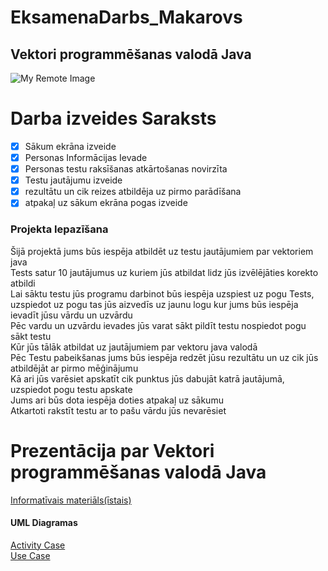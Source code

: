 # EksamenaDarbs_Makarovs
## Vektori programmēšanas valodā Java
![My Remote Image](https://static.vecteezy.com/system/resources/previews/020/488/252/original/java-icon-vector.jpg)
# Darba izveides Saraksts
- [x] Sākum ekrāna izveide
- [x] Personas Informācijas Ievade
- [x] Personas testu raksīšanas atkārtošanas novirzīta 
- [x] Testu jautājumu izveide
- [x] rezultātu un cik reizes atbildēja uz pirmo parādīšana
- [x] atpakaļ uz sākum ekrāna pogas izveide
### Projekta Iepazīšana
 Šijā projektā jums būs iespēja atbildēt uz testu jautājumiem par vektoriem java<br>
 Tests satur 10 jautājumus uz kuriem jūs atbildat lidz jūs izvēlējāties korekto atbildi<br>
 Lai sāktu testu jūs programu darbinot būs iespēja uzspiest uz pogu Tests, uzspiedot uz pogu tas jūs aizvedīs uz jaunu logu kur jums
 būs iespēja ievadīt jūsu vārdu un uzvārdu<br>
 Pēc vardu un uzvārdu ievades jūs varat sākt pildīt testu nospiedot pogu sākt testu<br>
 Kūr jūs tālāk atbildat uz jautājumiem par vektoru java valodā<br>
 Pēc Testu pabeikšanas jums būs iespēja redzēt jūsu rezultātu un uz cik jūs atbildējāt ar pirmo mēģinājumu<br>
 Kā ari jūs varēsiet apskatīt cik punktus jūs dabujāt katrā jautājumā, uzspiedot pogu testu apskate<br>
 Jums ari būs dota iespēja doties atpakaļ uz sākumu<br>
 Atkartoti rakstīt testu ar to pašu vārdu jūs nevarēsiet<br>
 # Prezentācija par Vektori programmēšanas valodā Java

[Informatīvais materiāls(īstais)](https://github.com/RolandsKM/EksamenaDarbs_Makarovs/blob/master/Vektors_informat%C4%ABvais_materials.pptx)
#### UML Diagramas
[Activity Case](https://github.com/RolandsKM/EksamenaDarbs_Makarovs/blob/5cebaf5e4af950cf1f2288b8955b03f8559c90c1/UML%20diagramas/ActivityUMLDiagrama.png)<br>
[Use Case](https://github.com/RolandsKM/EksamenaDarbs_Makarovs/blob/58b7b8a9d0003668cc14a20952691bbeec2e1c3e/UML%20diagramas/UseCaseDiagrama.png)
